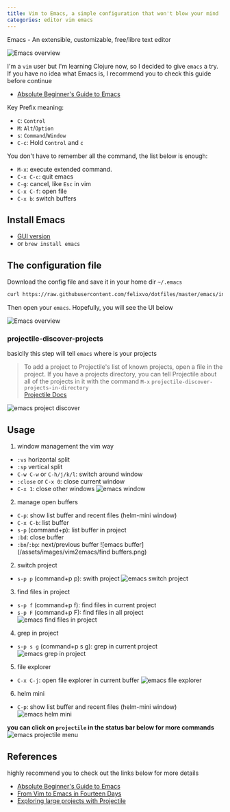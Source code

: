 ```yaml
---
title: Vim to Emacs, a simple configuration that won't blow your mind
categories: editor vim emacs
---
```

Emacs - An extensible, customizable, free/libre text editor

<!--more-->
![Emacs overview](/assets/images/vim2emacs/window-sample.png)

I'm a `vim` user but I'm learning Clojure now, so I decided to give `emacs` a try.  
If you have no idea what Emacs is, I recommend you to check this guide before continue  
- [Absolute Beginner's Guide to Emacs](http://www.jesshamrick.com/2012/09/10/absolute-beginners-guide-to-emacs/)

Key Prefix meaning:
- `C`: `Control`
- `M`: `Alt`/`Option`
- `s`: `Command`/`Window`
- `C-c`: Hold `Control` and `c`

You don't have to remember all the command, the list below is enough:
- `M-x`: execute extended command.
- `C-x C-c`: quit emacs
- `C-g`: cancel, like `Esc` in vim
- `C-x C-f`: open file
- `C-x b`: switch buffers

## Install Emacs
- [GUI version](https://emacsformacosx.com/)
- or `brew install emacs` 

## The configuration file
Download the config file and save it in your home dir `~/.emacs`
```bash
curl https://raw.githubusercontent.com/felixvo/dotfiles/master/emacs/init.el>~/.emacs
```
Then open your `emacs`. Hopefully, you will see the UI below

![Emacs overview](/assets/images/vim2emacs/overview.png)

### projectile-discover-projects
basiclly this step will tell `emacs` where is your projects

>To add a project to Projectile's list of known projects, open a file in the project. If you have a projects directory, you can tell Projectile about all of the projects in it with the command `M-x`
>`projectile-discover-projects-in-directory`  
> [Projectile Docs](https://docs.projectile.mx/en/latest/usage/)

![emacs project discover](/assets/images/vim2emacs/project-discover.png)

## Usage
1. window management the vim way
- `:vs` horizontal split
- `:sp` vertical split
- `C-w C-w` or `C-h/j/k/l`: switch around window
- `:close` or `C-x 0`: close current window
- `C-x 1`: close other windows
![emacs window](/assets/images/vim2emacs/windows.png)

2. manage open buffers
- `C-p`: show list buffer and recent files (helm-mini window)
- `C-x C-b`: list buffer
- `s-p` (command+p): list buffer in project
- `:bd`: close buffer
- `:bn`/`:bp`: next/previous buffer
![emacs buffer](/assets/images/vim2emacs/find buffers.png)

2. switch project
- `s-p p` (command+p p): swith project
![emacs switch project](/assets/images/vim2emacs/switch-project.png)

3. find files in project 
- `s-p f` (command+p f): find files in current project
- `s-p F` (command+p F): find files in all project
![emacs find files in project](/assets/images/vim2emacs/find-file-in-project.png)

4. grep in project
- `s-p s g` (command+p s g): grep in current project
![emacs grep in project](/assets/images/vim2emacs/grep-in-project.png)

5. file explorer
- `C-x C-j`: open file explorer in current buffer
![emacs file explorer](/assets/images/vim2emacs/file-explorer.png)

6. helm mini
- `C-p`: show list buffer and recent files (helm-mini window)
![emacs helm mini](/assets/images/vim2emacs/helm-mini.png)

**you can click on `projectile` in the status bar below for more commands**
![emacs projectile menu](/assets/images/vim2emacs/projectile-menu.png)

## References
highly recommend you to check out the links below for more details

- [Absolute Beginner's Guide to Emacs](http://www.jesshamrick.com/2012/09/10/absolute-beginners-guide-to-emacs/)
- [From Vim to Emacs in Fourteen Days](https://blog.aaronbieber.com/2015/05/24/from-vim-to-emacs-in-fourteen-days.html)
- [Exploring large projects with Projectile](http://tuhdo.github.io/helm-projectile.html#sec-1-1)

